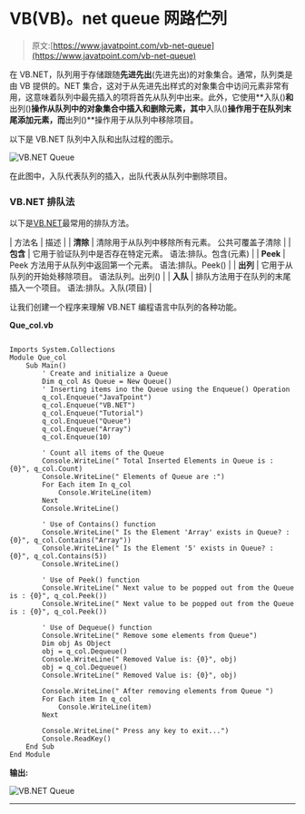 # VB(VB)。net queue 网路伫列

> 原文:[https://www.javatpoint.com/vb-net-queue](https://www.javatpoint.com/vb-net-queue)

在 VB.NET，队列用于存储跟随**先进先出**(先进先出)的对象集合。通常，队列类是由 VB 提供的。NET 集合，这对于从先进先出样式的对象集合中访问元素非常有用，这意味着队列中最先插入的项将首先从队列中出来。此外，它使用**入队()**和**出列()**操作从队列中的对象集合中插入和删除元素，其中**入队()**操作用于在队列末尾添加元素，而**出列()**操作用于从队列中移除项目。

以下是 VB.NET 队列中入队和出队过程的图示。

![VB.NET Queue](../Images/e82b83a3ae1c532d254d4daad607aa0d.png)

在此图中，入队代表队列的插入，出队代表从队列中删除项目。

### VB.NET 排队法

以下是[VB.NET](https://www.javatpoint.com/vb-net)最常用的排队方法。

| 方法名 | 描述 |
| **清除** | 清除用于从队列中移除所有元素。
公共可覆盖子清除 |
| **包含** | 它用于验证队列中是否存在特定元素。
语法:排队。包含(元素) |
| **Peek** | Peek 方法用于从队列中返回第一个元素。
语法:排队。Peek() |
| **出列** | 它用于从队列的开始处移除项目。
语法队列。出列() |
| **入队** | 排队方法用于在队列的末尾插入一个项目。
语法:排队。入队(项目) |

让我们创建一个程序来理解 VB.NET 编程语言中队列的各种功能。

**Que_col.vb**

```

Imports System.Collections
Module Que_col
    Sub Main()
        ' Create and initialize a Queue
        Dim q_col As Queue = New Queue()
        ' Inserting items ino the Queue using the Enqueue() Operation
        q_col.Enqueue("JavaTpoint")
        q_col.Enqueue("VB.NET")
        q_col.Enqueue("Tutorial")
        q_col.Enqueue("Queue")
        q_col.Enqueue("Array")
        q_col.Enqueue(10)

        ' Count all items of the Queue
        Console.WriteLine(" Total Inserted Elements in Queue is : {0}", q_col.Count)
        Console.WriteLine(" Elements of Queue are :")
        For Each item In q_col
            Console.WriteLine(item)
        Next
        Console.WriteLine()

        ' Use of Contains() function
        Console.WriteLine(" Is the Element 'Array' exists in Queue? : {0}", q_col.Contains("Array"))
        Console.WriteLine(" Is the Element '5' exists in Queue? : {0}", q_col.Contains(5))
        Console.WriteLine()

        ' Use of Peek() function
        Console.WriteLine(" Next value to be popped out from the Queue is : {0}", q_col.Peek())
        Console.WriteLine(" Next value to be popped out from the Queue is : {0}", q_col.Peek())

        ' Use of Dequeue() function
        Console.WriteLine(" Remove some elements from Queue")
        Dim obj As Object
        obj = q_col.Dequeue()
        Console.WriteLine(" Removed Value is: {0}", obj)
        obj = q_col.Dequeue()
        Console.WriteLine(" Removed Value is: {0}", obj)

        Console.WriteLine(" After removing elements from Queue ")
        For Each item In q_col
            Console.WriteLine(item)
        Next

        Console.WriteLine(" Press any key to exit...")
        Console.ReadKey()
    End Sub
End Module 

```

**输出:**

![VB.NET Queue](../Images/55f830f9ddece23512bda9f80b84b1f9.png)

* * *